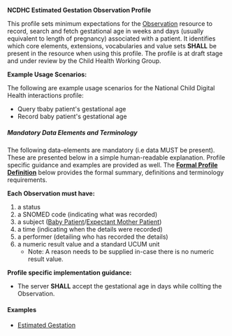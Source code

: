 **NCDHC Estimated Gestation Observation Profile**

This profile sets minimum expectations for the [Observation] resource to record, search and fetch gestational age in weeks and days (usually equivalent to length of pregnancy) associated with a patient. It identifies which core elements, extensions, vocabularies and value sets **SHALL** be present in the resource when using this profile. The profile is at draft stage and under review by the Child Health Working Group. 

**Example Usage Scenarios:**

The following are example usage scenarios for the National Child Digital Health interactions
profile:

-   Query tbaby patient's gestational age
-   Record baby patient's gestational age

##### Mandatory Data Elements and Terminology


The following data-elements are mandatory (i.e data MUST be present). These are presented below in a simple human-readable explanation.  Profile specific guidance and examples are provided as well.  The [**Formal Profile Definition**](#profile) below provides the  formal summary, definitions and terminology requirements.  

**Each Observation must have:**

1.  a status  
1.  a SNOMED code (indicating what was recorded)
1.  a subject ([Baby Patient]/[Expectant Mother Patient])
1.  a time (indicating when the details were recorded)
1.	a performer (detailing who has recorded the details)
1.  a numeric result value and a standard UCUM unit 
    -   Note: A reason needs to be supplied in-case there is no numeric result value.

**Profile specific implementation guidance:**

* The server **SHALL** accept the gestational age in days while collting the Observation.



#### Examples

- [Estimated Gestation](ncdhc-observation-estimated-gestation-example.html)

[Observation]: http://hl7.org/fhir/observation.html
[extensible]: http://hl7.org/fhir/terminologies.html#extensible
[General Guidance Section]: definitions.html
[Baby Patient]: StructureDefinition-ncdhc-patient-baby.html	
[Expectant Mother Patient]: StructureDefinition-ncdhc-patient-expectant-mother.html
